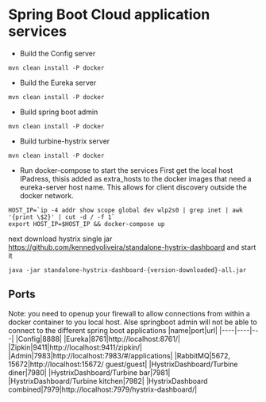 # Spring Boot Cloud application services

- Build the Config server

```
mvn clean install -P docker
```

- Build the Eureka server

```
mvn clean install -P docker
```

- Build spring boot admin
```
mvn clean install -P docker
```

- Build turbine-hystrix server
```
mvn clean install -P docker
```

- Run docker-compose to start the services
First get the local host IPadress, thisis added as extra_hosts to the docker images that need a eureka-server host name. This allows for client discovery outside the docker network.
```
HOST_IP=`ip -4 addr show scope global dev wlp2s0 | grep inet | awk '{print \$2}' | cut -d / -f 1`
export HOST_IP=$HOST_IP && docker-compose up
```

next download hystrix single jar https://github.com/kennedyoliveira/standalone-hystrix-dashboard and start it

```
java -jar standalone-hystrix-dashboard-{version-downloaded}-all.jar
```

## Ports
Note: you need to openup your firewall to allow connections from within a docker container to you local host. Alse springboot admin will not be able to connect to the different spring boot applications
|name|port|url|
|----|----|---|
|Config|8888|
|Eureka|8761|http://localhost:8761/|
|Zipkin|9411|http://localhost:9411/zipkin/|
|Admin|7983|http://localhost:7983/#/applications|
|RabbitMQ|5672, 15672|http://localhost:15672/ guest/guest|
|HystrixDashboard/Turbine diner|7980|
|HystrixDashboard/Turbine bar|7981|
|HystrixDashboard/Turbine kitchen|7982|
|HystrixDashboard combined|7979|http://localhost:7979/hystrix-dashboard/|
